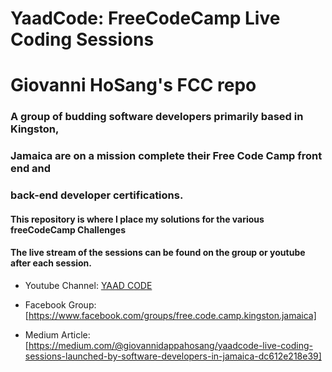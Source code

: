 # YaadCode: FreeCodeCamp Live Coding Sessions
# Giovanni HoSang's FCC repo

### A group of budding software developers primarily based in Kingston, 
### Jamaica are on a mission complete their Free Code Camp front end and 
### back-end developer certifications.

#### This repository is where I place my solutions for the various freeCodeCamp Challenges

#### The live stream of the sessions can be found on the group or youtube after each session. 

+ Youtube Channel: [YAAD CODE](https://www.youtube.com/channel/UC8IpQcTt0RW_oNwvBA7P83g)


+ Facebook Group: [https://www.facebook.com/groups/free.code.camp.kingston.jamaica]


+ Medium Article: [https://medium.com/@giovannidappahosang/yaadcode-live-coding-sessions-launched-by-software-developers-in-jamaica-dc612e218e39]
